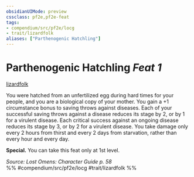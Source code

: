 ```yaml
---
obsidianUIMode: preview
cssclass: pf2e,pf2e-feat
tags:
- compendium/src/pf2e/locg
- trait/lizardfolk
aliases: ["Parthenogenic Hatchling"]
---
```

# Parthenogenic Hatchling  *Feat 1*  
[lizardfolk](../../Rules/traits/lizardfolk-b1.md)  


You were hatched from an unfertilized egg during hard times for your people, and you are a biological copy of your mother. You gain a +1 circumstance bonus to saving throws against diseases. Each of your successful saving throws against a disease reduces its stage by 2, or by 1 for a virulent disease. Each critical success against an ongoing disease reduces its stage by 3, or by 2 for a virulent disease. You take damage only every 2 hours from thirst and every 2 days from starvation, rather than every hour and every day.

**Special.** You can take this feat only at 1st level.

*Source: Lost Omens: Character Guide p. 58*  
%% #compendium/src/pf2e/locg #trait/lizardfolk %%